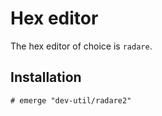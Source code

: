 # Hex editor

The hex editor of choice is `radare`.

## Installation

```ShellSession
# emerge "dev-util/radare2"
```
